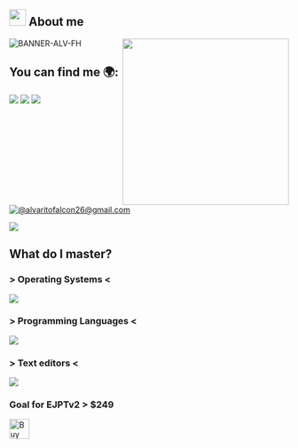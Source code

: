 ## <picture><img src = "https://github.com/7oSkaaa/7oSkaaa/blob/main/Images/about_me.gif?raw=true" width = 30px></picture> About me

<picture> <img align="right" src="https://media.giphy.com/media/SWoSkN6DxTszqIKEqv/giphy.gif" width = 300px></picture> 


![BANNER-ALV-FH](https://github.com/user-attachments/assets/de240673-f1ab-45f6-8f77-39cfdb8e8a8c)

## You can find me 🌍:

<a href="https://linkedin.com/in/álvaro-falcón-hernández-76699b274/" target="_blank"><img align="center" src="https://img.shields.io/badge/LinkedIn-0077B5?style=for-the-badge&logo=linkedin&logoColor=white"/></a>
<a href="https://instagram.com/alvaroo.fh/" target="_blank"><img align="center" src="https://img.shields.io/badge/Instagram-E4405F?style=for-the-badge&logo=instagram&logoColor=white"/></a>
<a href="https://www.youtube.com/@Alv-fh" target="_blank"><img align="center" src="https://img.shields.io/badge/YouTube-FF0000?style=for-the-badge&logo=youtube&logoColor=white"/></a>
<a href = "mailto:alvaritofalcon26@gmail.com" target="_blank"><img align="center" src="https://img.shields.io/badge/Gmail-D14836?style=for-the-badge&logo=gmail&logoColor=white" alt="@alvaritofalcon26@gmail.com"  /></a>


![](https://komarev.com/ghpvc/?username=Alv-fh&color=00defc&style=for-the-badge)


## What do I master?
### > Operating Systems <

<a href="https://skillicons.dev">
    <img src="https://skillicons.dev/icons?i=kali,ubuntu,windows,debian&perline=12" />
  </a>

### > Programming Languages <

<a href="https://skillicons.dev">
    <img src="https://skillicons.dev/icons?i=bash,python&perline=12" />
  </a>

### > Text editors <

<a href="https://skillicons.dev">
    <img src="https://skillicons.dev/icons?i=vim,powershell&perline=12" />
  </a>



### Goal for EJPTv2 > $249

<a href='https://ko-fi.com/W7W313M7FS' target='_blank'><img height='36' style='border:0px;height:36px;' src='https://storage.ko-fi.com/cdn/kofi1.png?v=3' border='0' alt='Buy Me a Coffee at ko-fi.com' /></a>
